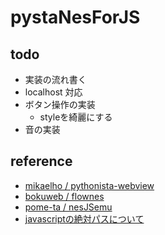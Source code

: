 # pystaNesForJS

## todo

- 実装の流れ書く
- localhost 対応
- ボタン操作の実装
    - styleを綺麗にする
- 音の実装


## reference

- [mikaelho / pythonista-webview](https://github.com/mikaelho/pythonista-webview)
- [bokuweb / flownes](https://github.com/bokuweb/flownes)
- [pome-ta / nesJSemu](https://github.com/pome-ta/nesJSemu)
- [javascriptの絶対パスについて](https://teratail.com/questions/69705)
